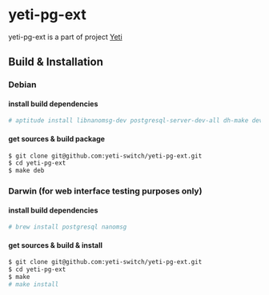 # yeti-pg-ext

yeti-pg-ext is a part of project [Yeti]

## Build & Installation

### Debian

#### install build dependencies

```sh
# aptitude install libnanomsg-dev postgresql-server-dev-all dh-make devscripts pkg-config
```

#### get sources & build package

```sh
$ git clone git@github.com:yeti-switch/yeti-pg-ext.git
$ cd yeti-pg-ext
$ make deb
```

### Darwin (for web interface testing purposes only)

#### install build dependencies

```sh
# brew install postgresql nanomsg
```

#### get sources & build & install

```sh
$ git clone git@github.com:yeti-switch/yeti-pg-ext.git
$ cd yeti-pg-ext
$ make
# make install
```


[Yeti]:http://yeti-switch.org/

